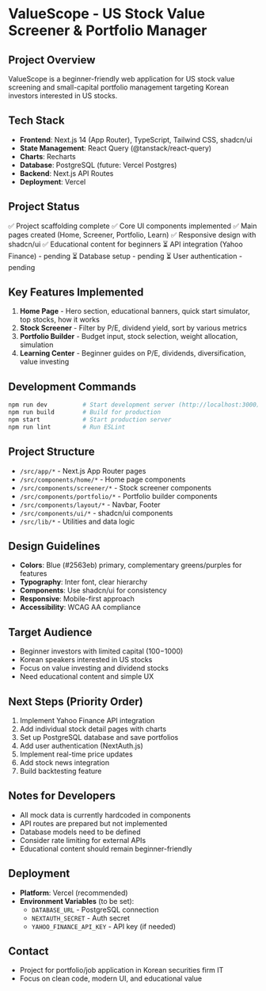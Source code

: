 # ValueScope - US Stock Value Screener & Portfolio Manager

## Project Overview
ValueScope is a beginner-friendly web application for US stock value screening and small-capital portfolio management targeting Korean investors interested in US stocks.

## Tech Stack
- **Frontend**: Next.js 14 (App Router), TypeScript, Tailwind CSS, shadcn/ui
- **State Management**: React Query (@tanstack/react-query)
- **Charts**: Recharts
- **Database**: PostgreSQL (future: Vercel Postgres)
- **Backend**: Next.js API Routes
- **Deployment**: Vercel

## Project Status
✅ Project scaffolding complete
✅ Core UI components implemented
✅ Main pages created (Home, Screener, Portfolio, Learn)
✅ Responsive design with shadcn/ui
✅ Educational content for beginners
⏳ API integration (Yahoo Finance) - pending
⏳ Database setup - pending
⏳ User authentication - pending

## Key Features Implemented
1. **Home Page** - Hero section, educational banners, quick start simulator, top stocks, how it works
2. **Stock Screener** - Filter by P/E, dividend yield, sort by various metrics
3. **Portfolio Builder** - Budget input, stock selection, weight allocation, simulation
4. **Learning Center** - Beginner guides on P/E, dividends, diversification, value investing

## Development Commands
```bash
npm run dev          # Start development server (http://localhost:3000)
npm run build        # Build for production
npm start            # Start production server
npm run lint         # Run ESLint
```

## Project Structure
- `/src/app/*` - Next.js App Router pages
- `/src/components/home/*` - Home page components
- `/src/components/screener/*` - Stock screener components
- `/src/components/portfolio/*` - Portfolio builder components
- `/src/components/layout/*` - Navbar, Footer
- `/src/components/ui/*` - shadcn/ui components
- `/src/lib/*` - Utilities and data logic

## Design Guidelines
- **Colors**: Blue (#2563eb) primary, complementary greens/purples for features
- **Typography**: Inter font, clear hierarchy
- **Components**: Use shadcn/ui for consistency
- **Responsive**: Mobile-first approach
- **Accessibility**: WCAG AA compliance

## Target Audience
- Beginner investors with limited capital ($100-$1000)
- Korean speakers interested in US stocks
- Focus on value investing and dividend stocks
- Need educational content and simple UX

## Next Steps (Priority Order)
1. Implement Yahoo Finance API integration
2. Add individual stock detail pages with charts
3. Set up PostgreSQL database and save portfolios
4. Add user authentication (NextAuth.js)
5. Implement real-time price updates
6. Add stock news integration
7. Build backtesting feature

## Notes for Developers
- All mock data is currently hardcoded in components
- API routes are prepared but not implemented
- Database models need to be defined
- Consider rate limiting for external APIs
- Educational content should remain beginner-friendly

## Deployment
- **Platform**: Vercel (recommended)
- **Environment Variables** (to be set):
  - `DATABASE_URL` - PostgreSQL connection
  - `NEXTAUTH_SECRET` - Auth secret
  - `YAHOO_FINANCE_API_KEY` - API key (if needed)

## Contact
- Project for portfolio/job application in Korean securities firm IT
- Focus on clean code, modern UI, and educational value

